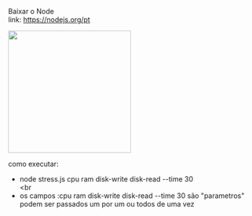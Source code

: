 Baixar o Node </br>
 link: https://nodejs.org/pt

 <img src="https://github.com/user-attachments/assets/a598b1f0-775a-45f8-b61d-78de9cdfce69" width="250" />

 como executar: <br/>
 - node stress.js cpu ram disk-write disk-read --time 30 <br/><br
 - os campos :cpu ram disk-write disk-read --time 30 são "parametros" podem ser passados um por um ou todos de uma vez

